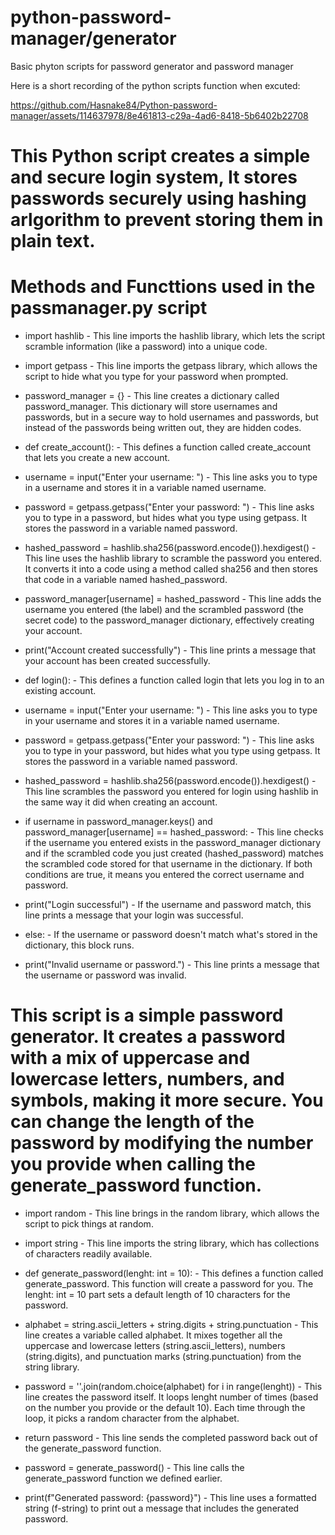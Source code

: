 # python-password-manager/generator

 Basic phyton scripts for password generator and password manager

 Here is a short recording of the python scripts function when excuted:

https://github.com/Hasnake84/Python-password-manager/assets/114637978/8e461813-c29a-4ad6-8418-5b6402b22708

# This Python script creates a simple and secure login system, It stores passwords securely using hashing arlgorithm to prevent storing them in plain text.

# Methods and Functtions used in the passmanager.py script

- import hashlib - This line imports the hashlib library, which lets the script scramble information (like a password) into a unique code.

- import getpass - This line imports the getpass library, which allows the script to hide what you type for your password when prompted. 

- password_manager = {} - This line creates a dictionary called password_manager. This dictionary will store usernames and passwords, but in a secure way to hold usernames and passwords, 
  but instead of the passwords being written out, they are hidden codes.

- def create_account(): - This defines a function called create_account that lets you create a new account.

- username = input("Enter your username: ") - This line asks you to type in a username and stores it in a variable named username.

- password = getpass.getpass("Enter your password: ") - This line asks you to type in a password, but hides what you type using getpass. It stores the password in a variable named password. 

- hashed_password = hashlib.sha256(password.encode()).hexdigest() - This line uses the hashlib library to scramble the password you entered. It converts it into a code using a method called 
  sha256 and then stores that code in a variable named hashed_password.

- password_manager[username] = hashed_password - This line adds the username you entered (the label) and the scrambled password (the secret code) to the password_manager dictionary, 
  effectively creating your account.
- print("Account created successfully") - This line prints a message that your account has been created successfully.

- def login(): - This defines a function called login that lets you log in to an existing account.

- username = input("Enter your username: ") - This line asks you to type in your username and stores it in a variable named username. 

- password = getpass.getpass("Enter your password: ") - This line asks you to type in your password, but hides what you type using getpass. It stores the password in a variable named 
  password. 

- hashed_password = hashlib.sha256(password.encode()).hexdigest() - This line scrambles the password you entered for login using hashlib in the same way it did when creating an account. 

- if username in password_manager.keys() and password_manager[username] == hashed_password: - This line checks if the username you entered exists in the password_manager dictionary and if 
  the scrambled code you just created (hashed_password) matches the scrambled code stored for that username in the dictionary. If both conditions are true, it means you entered the correct 
  username and password.

- print("Login successful") - If the username and password match, this line prints a message that your login was successful.

- else: - If the username or password doesn't match what's stored in the dictionary, this block runs.

- print("Invalid username or password.") - This line prints a message that the username or password was invalid.

# This script is a simple password generator. It creates a password with a mix of uppercase and lowercase letters, numbers, and symbols, making it more secure. You can change the length of the password by modifying the number you provide when calling the generate_password function.

- import random - This line brings in the random library, which allows the script to pick things at random.

- import string - This line imports the string library, which has collections of characters readily available. 

- def generate_password(lenght: int = 10): - This defines a function called generate_password. This function will create a password for you. The lenght: int = 10 part sets a default length of 10 characters for the password.

- alphabet = string.ascii_letters + string.digits + string.punctuation - This line creates a variable called alphabet. It mixes together all the uppercase and lowercase letters (string.ascii_letters), numbers (string.digits), and 
  punctuation marks (string.punctuation) from the string library. 

- password = ''.join(random.choice(alphabet) for i in range(lenght)) - This line creates the password itself. It loops lenght number of times (based on the number you provide or the default 10). Each time through the loop, it picks a 
  random character from the alphabet.

- return password - This line sends the completed password back out of the generate_password function.

- password = generate_password() - This line calls the generate_password function we defined earlier. 

- print(f"Generated password: {password}") - This line uses a formatted string (f-string) to print out a message that includes the generated password. 
